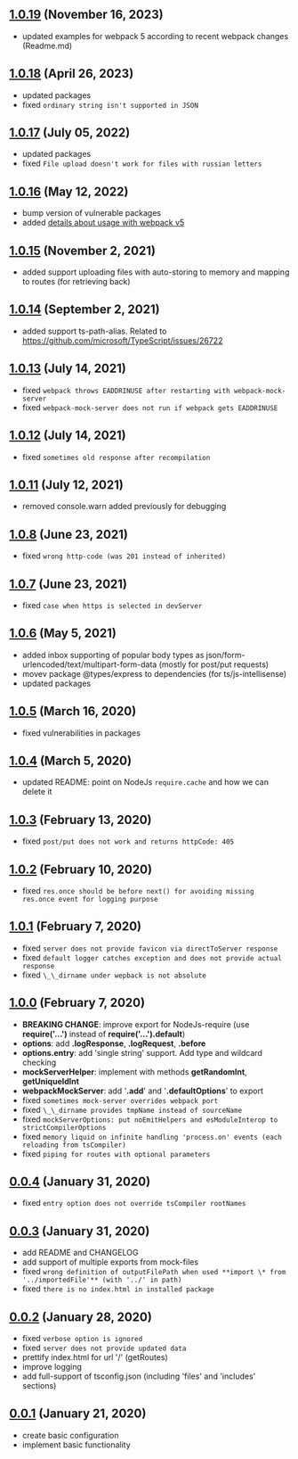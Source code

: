 <!-- markdownlint-disable MD024 -->
<!-- markdownlint-disable MD041 -->

## [1.0.19](https://github.com/Yegorich555/webpack-mock-server/compare/v1.0.18...v1.0.19) (November 16, 2023)

- updated examples for webpack 5 according to recent webpack changes (Readme.md)

## [1.0.18](https://github.com/Yegorich555/webpack-mock-server/compare/v1.0.17...v1.0.18) (April 26, 2023)

- updated packages
- fixed `ordinary string isn't supported in JSON`

## [1.0.17](https://github.com/Yegorich555/webpack-mock-server/compare/v1.0.16...v1.0.17) (July 05, 2022)

- updated packages
- fixed `File upload doesn't work for files with russian letters`

## [1.0.16](https://github.com/Yegorich555/webpack-mock-server/compare/v1.0.15...v1.0.16) (May 12, 2022)

- bump version of vulnerable packages
- added [details about usage with webpack v5](README.md#for-webpack-v5)

## [1.0.15](https://github.com/Yegorich555/webpack-mock-server/compare/v1.0.14...v1.0.15) (November 2, 2021)

- added support uploading files with auto-storing to memory and mapping to routes (for retrieving back)

## [1.0.14](https://github.com/Yegorich555/webpack-mock-server/compare/v1.0.13...v1.0.14) (September 2, 2021)

- added support ts-path-alias. Related to <https://github.com/microsoft/TypeScript/issues/26722>

## [1.0.13](https://github.com/Yegorich555/webpack-mock-server/compare/v1.0.12...v1.0.13) (July 14, 2021)

- fixed `webpack throws EADDRINUSE after restarting with webpack-mock-server`
- fixed `webpack-mock-server does not run if webpack gets EADDRINUSE`

## [1.0.12](https://github.com/Yegorich555/webpack-mock-server/compare/v1.0.11...v1.0.12) (July 14, 2021)

- fixed `sometimes old response after recompilation`

## [1.0.11](https://github.com/Yegorich555/webpack-mock-server/compare/v1.0.8...v1.0.11) (July 12, 2021)

- removed console.warn added previously for debugging

## [1.0.8](https://github.com/Yegorich555/webpack-mock-server/compare/v1.0.7...v1.0.8) (June 23, 2021)

- fixed `wrong http-code (was 201 instead of inherited)`

## [1.0.7](https://github.com/Yegorich555/webpack-mock-server/compare/v1.0.6...v1.0.7) (June 23, 2021)

- fixed `case when https is selected in devServer`

## [1.0.6](https://github.com/Yegorich555/webpack-mock-server/compare/v1.0.5...v1.0.6) (May 5, 2021)

- added inbox supporting of popular body types as json/form-urlencoded/text/multipart-form-data (mostly for post/put requests)
- movev package @types/express to dependencies (for ts/js-intellisense)
- updated packages

## [1.0.5](https://github.com/Yegorich555/webpack-mock-server/compare/v1.0.4...v1.0.5) (March 16, 2020)

- fixed vulnerabilities in packages

## [1.0.4](https://github.com/Yegorich555/webpack-mock-server/compare/v1.0.3...v1.0.4) (March 5, 2020)

- updated README: point on NodeJs `require.cache` and how we can delete it

## [1.0.3](https://github.com/Yegorich555/webpack-mock-server/compare/v1.0.2...v1.0.3) (February 13, 2020)

- fixed `post/put does not work and returns httpCode: 405`

## [1.0.2](https://github.com/Yegorich555/webpack-mock-server/compare/v1.0.1...v1.0.2) (February 10, 2020)

- fixed `res.once should be before next() for avoiding missing res.once event for logging purpose`

## [1.0.1](https://github.com/Yegorich555/webpack-mock-server/compare/v1.0.0...v1.0.1) (February 7, 2020)

- fixed `server does not provide favicon via directToServer response`
- fixed `default logger catches exception and does not provide actual response`
- fixed `\_\_dirname under wepback is not absolute`

## [1.0.0](https://github.com/Yegorich555/webpack-mock-server/compare/v0.0.4...v1.0.0) (February 7, 2020)

- **BREAKING CHANGE**: improve export for NodeJs-require (use **require('...')** instead of **require('...').default**)
- **options**: add **.logResponse**, **.logRequest**, **.before**
- **options.entry**: add 'single string' support. Add type and wildcard checking
- **mockServerHelper**: implement with methods **getRandomInt**, **getUniqueIdInt**
- **webpackMockServer**: add '**.add**' and '**.defaultOptions**' to export
- fixed `sometimes mock-server overrides webpack port`
- fixed `\_\_dirname provides tmpName instead of sourceName`
- fixed `mockServerOptions: put noEmitHelpers and esModuleInterop to strictCompilerOptions`
- fixed `memory liquid on infinite handling 'process.on' events (each reloading from tsCompiler)`
- fixed `piping for routes with optional parameters`

## [0.0.4](https://github.com/Yegorich555/webpack-mock-server/compare/v0.0.3...v0.0.4) (January 31, 2020)

- fixed `entry option does not override tsCompiler rootNames`

## [0.0.3](https://github.com/Yegorich555/webpack-mock-server/compare/v0.0.2...v0.0.3) (January 31, 2020)

- add README and CHANGELOG
- add support of multiple exports from mock-files
- fixed `wrong definition of outputFilePath when used **import \* from '../importedFile'** (with '../' in path)`
- fixed `there is no index.html in installed package`

## [0.0.2](https://github.com/Yegorich555/webpack-mock-server/compare/v0.0.1...v0.0.2) (January 28, 2020)

- fixed `verbose option is ignored`
- fixed `server does not provide updated data`
- prettify index.html for url '/' (getRoutes)
- improve logging
- add full-support of tsconfig.json (including 'files' and 'includes' sections)

## [0.0.1](https://github.com/Yegorich555/webpack-mock-server/tree/v0.0.1) (January 21, 2020)

- create basic configuration
- implement basic functionality
